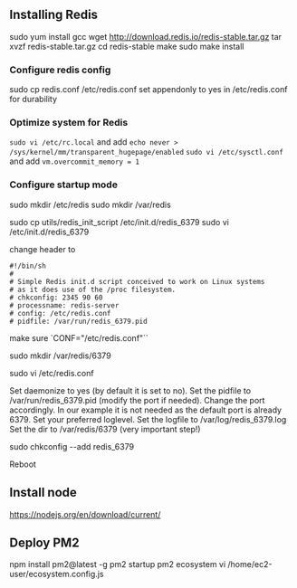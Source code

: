 ## Installing Redis
sudo yum install gcc
wget http://download.redis.io/redis-stable.tar.gz
tar xvzf redis-stable.tar.gz
cd redis-stable
make
sudo make install

### Configure redis config
sudo cp redis.conf /etc/redis.conf
set appendonly to yes in /etc/redis.conf for durability

### Optimize system for Redis
`sudo vi /etc/rc.local` and add `echo never > /sys/kernel/mm/transparent_hugepage/enabled`
`sudo vi /etc/sysctl.conf` and add `vm.overcommit_memory = 1`

### Configure startup mode
sudo mkdir /etc/redis
sudo mkdir /var/redis

sudo cp utils/redis_init_script /etc/init.d/redis_6379
sudo vi /etc/init.d/redis_6379

change header to
```
#!/bin/sh
#
# Simple Redis init.d script conceived to work on Linux systems
# as it does use of the /proc filesystem.
# chkconfig: 2345 90 60
# processname: redis-server
# config: /etc/redis.conf
# pidfile: /var/run/redis_6379.pid
```

make sure `CONF="/etc/redis.conf"``

sudo mkdir /var/redis/6379

sudo vi /etc/redis.conf

Set daemonize to yes (by default it is set to no).
Set the pidfile to /var/run/redis_6379.pid (modify the port if needed).
Change the port accordingly. In our example it is not needed as the default port is already 6379.
Set your preferred loglevel.
Set the logfile to /var/log/redis_6379.log
Set the dir to /var/redis/6379 (very important step!)

sudo chkconfig --add redis_6379

Reboot

## Install node
https://nodejs.org/en/download/current/

## Deploy PM2
npm install pm2@latest -g
pm2 startup
pm2 ecosystem
vi /home/ec2-user/ecosystem.config.js
